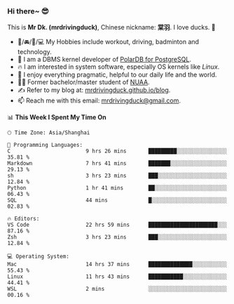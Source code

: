 ### Hi there~ 😎

This is **Mr Dk. (mrdrivingduck)**, Chinese nickname: **棠羽**. I love ducks. 🦆

- 💪/🚘/🏸/💻 My Hobbies include workout, driving, badminton and technology.
- 🍊 I am a DBMS kernel developer of [PolarDB for PostgreSQL](https://github.com/ApsaraDB/PolarDB-for-PostgreSQL).
- 🔥 I am interested in system software, especially OS kernels like *Linux*.
- 🔧 I enjoy everything pragmatic, helpful to our daily life and the world.
- 👨‍🎓 Former bachelor/master student of [NUAA](https://en.wikipedia.org/wiki/Nanjing_University_of_Aeronautics_and_Astronautics).
- ✍ Refer to my blog at: [mrdrivingduck.github.io/blog](https://mrdrivingduck.github.io/blog/).
- 📫 Reach me with this email: [mrdrivingduck@gmail.com](mailto:mrdrivingduck@gmail.com).

<!--START_SECTION:waka-->
📊 **This Week I Spent My Time On** 

```text
🕑︎ Time Zone: Asia/Shanghai

💬 Programming Languages: 
C                        9 hrs 26 mins       █████████░░░░░░░░░░░░░░░░   35.81 % 
Markdown                 7 hrs 41 mins       ███████░░░░░░░░░░░░░░░░░░   29.13 % 
sh                       3 hrs 23 mins       ███░░░░░░░░░░░░░░░░░░░░░░   12.84 % 
Python                   1 hr 41 mins        ██░░░░░░░░░░░░░░░░░░░░░░░   06.43 % 
SQL                      44 mins             █░░░░░░░░░░░░░░░░░░░░░░░░   02.83 % 

🔥 Editors: 
VS Code                  22 hrs 59 mins      ██████████████████████░░░   87.16 % 
Zsh                      3 hrs 23 mins       ███░░░░░░░░░░░░░░░░░░░░░░   12.84 % 

💻 Operating System: 
Mac                      14 hrs 37 mins      ██████████████░░░░░░░░░░░   55.43 % 
Linux                    11 hrs 43 mins      ███████████░░░░░░░░░░░░░░   44.41 % 
WSL                      2 mins              ░░░░░░░░░░░░░░░░░░░░░░░░░   00.16 % 
```


<!--END_SECTION:waka-->

<!-- ![Mr Dk.'s GitHub Stats](https://github-readme-stats.vercel.app/api?username=mrdrivingduck&count_private&show_icons=true&theme=buefy) -->

<!-- ![Most Used Languages](https://github-readme-stats.vercel.app/api/top-langs/?username=mrdrivingduck&exclude_repo=mips32-CPU,snort-tcp-socket&theme=buefy&layout=compact&langs_count=10) -->


<!--
**mrdrivingduck/mrdrivingduck** is a ✨ _special_ ✨ repository because its `README.md` (this file) appears on your GitHub profile.

Here are some ideas to get you started:

- 🔭 I’m currently working on ...
- 🌱 I’m currently learning ...
- 👯 I’m looking to collaborate on ...
- 🤔 I’m looking for help with ...
- 💬 Ask me about ...
- 📫 How to reach me: ...
- 😄 Pronouns: ...
- ⚡ Fun fact: ...
-->

